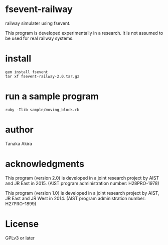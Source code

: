 # fsevent-railway

railway simulater using fsevent.

This program is developed experimentally in a research.
It is not assumed to be used for real railway systems.

# install

```
gem install fsevent
tar xf fsevent-railway-2.0.tar.gz
```

# run a sample program

```
ruby -Ilib sample/moving_block.rb
```

# author

Tanaka Akira

# acknowledgments

This program (version 2.0) is developed in a joint research project by
AIST and JR East in 2015.
(AIST program administration number: H28PRO-1978)

This program (version 1.0) is developed in a joint research project by
AIST, JR East and JR West in 2014.
(AIST program administration number: H27PRO-1899)

# License
GPLv3 or later

